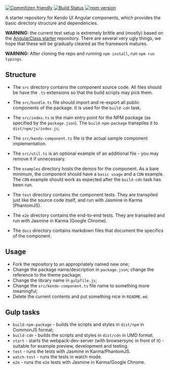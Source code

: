 [![Commitizen friendly](https://img.shields.io/badge/commitizen-friendly-brightgreen.svg)](http://commitizen.github.io/cz-cli/)
[![Build Status](https://travis-ci.org/telerik/kendo-angular-component-base.svg?branch=master)](https://travis-ci.org/telerik/kendo-angular-component-base)
[![npm version](https://badge.fury.io/js/%40telerik%2Fkendo-angular-component-base.svg)](https://badge.fury.io/js/%40telerik%2Fkendo-angular-component-base)

A starter repository for Kendo UI Angular components, which provides the basic directory structure and dependencies.

**WARNING:** the current test setup is extremely brittle and (mostly) based on the [AngularClass starter](https://github.com/AngularClass/angular2-webpack-starter) repository.
There are several very ugly things, we hope that these will be gradually cleared as the framework matures.

**WARNING:** After cloning the repo and running `npm install`, run `npm run typings`.

## Structure

- The `src` directory contains the component source code. All files should be have the `.ts` extensions so that the build scripts may pick them.
- The `src/bundle.ts` file should import and re-export all public components of the package. It is used for the `build-cdn` task.
- The `src/index.ts` is the main entry point for the NPM package (as specified by the `package.json`). The `build-npm-package` transpiles it to `dist/npm/js/index.js`;
- The `src/kendo-component.ts` file is the actual sample component implementation.
- The `src/util.ts` is an optional example of an additional file - you may remove it if unnecessary.

- The `examples` directory hosts the demos for the component. As a bare minimum, the component should have a `basic usage` and a `CDN` example.  The `CDN` example should work as expected after the `build-cdn` task has been run.
- The `test` directory contains the component tests. They are transpiled just like the source code itself, and run with Jasmine in Karma (PhantomJS).
- The `e2e` directory contains the end-to-end tests. They are transpiled and run with Jasmine in Karma (Google Chrome).

- The `docs` directory contains markdown files that document the specifics of the component.

## Usage

- Fork the repository to an appropriately named new one;
- Change the package name/description in `package.json`; change the reference to the theme package;
- Change the library name in `gulpfile.js`;
- Change the `src/kendo-component.ts` file name to something more meaningful;
- Delete the current contents and put something nice in `README.md`.

## Gulp tasks

- `build-npm-package` - builds the scripts and styles in `dist/npm` in CommonJS format;
- `build-cdn` - builds the scripts and styles in `dist/cdn` in UMD format.
- `start` - starts the webpack-dev-server (with browsersync in front of it) - suitable for example preview, development and testing.
- `test` - runs the tests with Jasmine in Karma/PhantomJS.
- `watch-test` - runs the tests in watch mode.
- `e2e` - runs the `e2e` tests with Jasmine in Karma/Google Chrome.
